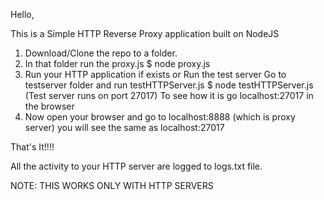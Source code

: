 Hello,

This is a Simple HTTP Reverse Proxy application built on NodeJS

1. Download/Clone the repo to a folder.
2. In that folder run the proxy.js
   $ node proxy.js
3. Run your HTTP application if exists or Run the test server
   Go to testserver folder and run testHTTPServer.js
   $ node testHTTPServer.js
   (Test server runs on port 27017)
   To see how it is go localhost:27017 in the browser
4. Now open your browser and go to localhost:8888 (which is proxy server) you will see the same as localhost:27017

That's It!!!!

All the activity to your HTTP server are logged to logs.txt file.

NOTE: THIS WORKS ONLY WITH HTTP SERVERS
